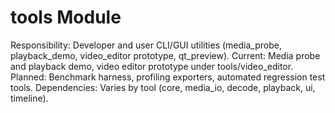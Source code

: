 # tools Module
Responsibility: Developer and user CLI/GUI utilities (media_probe, playback_demo, video_editor prototype, qt_preview).
Current: Media probe and playback demo, video editor prototype under tools/video_editor.
Planned: Benchmark harness, profiling exporters, automated regression test tools.
Dependencies: Varies by tool (core, media_io, decode, playback, ui, timeline).
